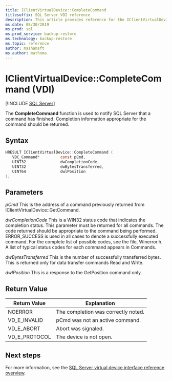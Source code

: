 ```yaml
---
title: IClientVirtualDevice::CompleteCommand
titlesuffix: SQL Server VDI reference
description: This article provides reference for the IClientVirtualDevice::CompleteCommand command.
ms.date: 08/30/2019
ms.prod: sql
ms.prod_service: backup-restore
ms.technology: backup-restore
ms.topic: reference
author: mashamsft
ms.author: mathoma
---
```


# IClientVirtualDevice::CompleteCommand (VDI)

[!INCLUDE [SQL Server](../../../includes/applies-to-version/sqlserver.md)]

The **CompleteCommand** function is used to notify SQL Server that a command has finished. Completion information appropriate for the command should be returned.

## Syntax

```c
HRESULT IClientVirtualDevice::CompleteCommand (
   VDC_Command*         const pCmd,
   UINT32               dwCompletionCode,
   UINT32               dwBytesTransferred,
   UINT64               dwlPosition
);
```

## Parameters

*pCmd*
This is the address of a command previously returned from IClientVirtualDevice::GetCommand.

*dwCompletionCode*
This is a WIN32 status code that indicates the completion status. This parameter must be returned for all commands. The code returned should be appropriate to the command being performed. ERROR_SUCCESS is used in all cases to denote a successfully executed command. For the complete list of possible codes, see the file, Winerror.h. A list of typical status codes for each command appears in Commands.

*dwBytesTransferred*
This is the number of successfully transferred bytes. This is returned only for data transfer commands Read and Write.

*dwlPosition*
This is a response to the GetPosition command only.

## Return Value

|Return Value | Explanation |
|---|---|
| NOERROR | The completion was correctly noted. |
| VD_E_INVALID | pCmd was not an active command. |
| VD_E_ABORT | Abort was signaled. |
| VD_E_PROTOCOL | The device is not open. |

## Next steps

For more information, see the [SQL Server virtual device interface reference overview](reference-virtual-device-interface.md).

